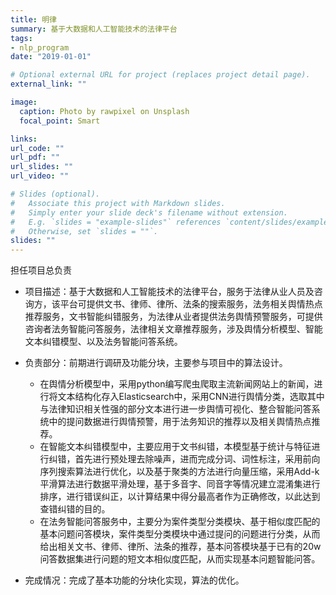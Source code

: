 ```yaml
---
title: 明律
summary: 基于大数据和人工智能技术的法律平台
tags:
- nlp_program
date: "2019-01-01"

# Optional external URL for project (replaces project detail page).
external_link: ""

image:
  caption: Photo by rawpixel on Unsplash
  focal_point: Smart

links:
url_code: ""
url_pdf: ""
url_slides: ""
url_video: ""

# Slides (optional).
#   Associate this project with Markdown slides.
#   Simply enter your slide deck's filename without extension.
#   E.g. `slides = "example-slides"` references `content/slides/example-slides.md`.
#   Otherwise, set `slides = ""`.
slides: ""
---
```

担任项目总负责

- 项目描述：基于大数据和人工智能技术的法律平台，服务于法律从业人员及咨询方，该平台可提供文书、律师、律所、法条的搜索服务，法务相关舆情热点推荐服务，文书智能纠错服务，为法律从业者提供法务舆情预警服务，可提供咨询者法务智能问答服务，法律相关文章推荐服务，涉及舆情分析模型、智能文本纠错模型、以及法务智能问答系统。

- 负责部分：前期进行调研及功能分块，主要参与项目中的算法设计。
  - 在舆情分析模型中，采用python编写爬虫爬取主流新闻网站上的新闻，进行将文本结构化存入Elasticsearch中，采用CNN进行舆情分类，选取其中与法律知识相关性强的部分文本进行进一步舆情可视化、整合智能问答系统中的提问数据进行舆情预警，用于法务知识的推荐以及相关舆情热点推荐。
  - 在智能文本纠错模型中，主要应用于文书纠错，本模型基于统计与特征进行纠错，首先进行预处理去除噪声，进而完成分词、词性标注，采用前向序列搜索算法进行优化，以及基于聚类的方法进行向量压缩，采用Add-k平滑算法进行数据平滑处理，基于多音字、同音字等情况建立混淆集进行排序，进行错误纠正，以计算结果中得分最高者作为正确修改，以此达到查错纠错的目的。
  - 在法务智能问答服务中，主要分为案件类型分类模块、基于相似度匹配的基本问题问答模块，案件类型分类模块中通过提问的问题进行分类，从而给出相关文书、律师、律所、法条的推荐，基本问答模块基于已有的20w问答数据集进行问题的短文本相似度匹配，从而实现基本问题智能问答。

- 完成情况：完成了基本功能的分块化实现，算法的优化。
